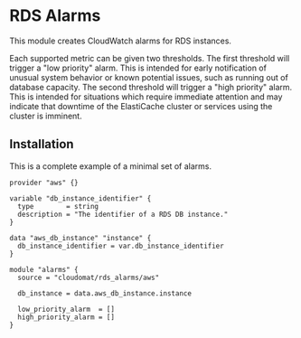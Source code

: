 # RDS Alarms

This module creates CloudWatch alarms for RDS instances.

Each supported metric can be given two thresholds. The first threshold will trigger a "low priority" alarm. This is intended for early notification of unusual system behavior or known potential issues, such as running out of database capacity. The second threshold will trigger a "high priority" alarm. This is intended for situations which require immediate attention and may indicate that downtime of the ElastiCache cluster or services using the cluster is imminent.

## Installation

This is a complete example of a minimal set of alarms.

```hcl
provider "aws" {}

variable "db_instance_identifier" {
  type        = string
  description = "The identifier of a RDS DB instance."
}

data "aws_db_instance" "instance" {
  db_instance_identifier = var.db_instance_identifier
}

module "alarms" {
  source = "cloudomat/rds_alarms/aws"

  db_instance = data.aws_db_instance.instance

  low_priority_alarm  = []
  high_priority_alarm = []
}
```
